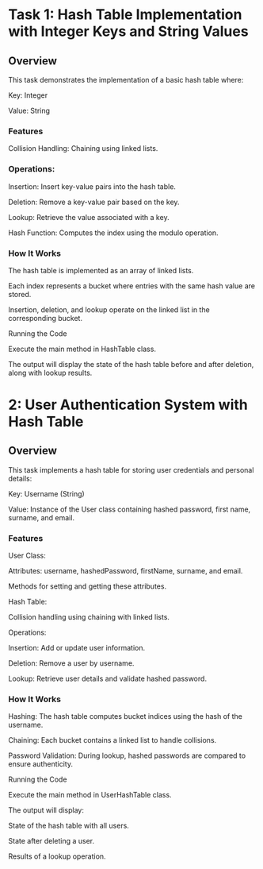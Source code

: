 # Task 1: Hash Table Implementation with Integer Keys and String Values

## Overview

This task demonstrates the implementation of a basic hash table where:

Key: Integer

Value: String

### Features

Collision Handling: Chaining using linked lists.

### Operations:

Insertion: Insert key-value pairs into the hash table.

Deletion: Remove a key-value pair based on the key.

Lookup: Retrieve the value associated with a key.

Hash Function: Computes the index using the modulo operation.

### How It Works

The hash table is implemented as an array of linked lists.

Each index represents a bucket where entries with the same hash value are stored.

Insertion, deletion, and lookup operate on the linked list in the corresponding bucket.

Running the Code

Execute the main method in HashTable class.

The output will display the state of the hash table before and after deletion, along with lookup results.

# 2: User Authentication System with Hash Table

## Overview

This task implements a hash table for storing user credentials and personal details:

Key: Username (String)

Value: Instance of the User class containing hashed password, first name, surname, and email.

### Features

User Class:

Attributes: username, hashedPassword, firstName, surname, and email.

Methods for setting and getting these attributes.

Hash Table:

Collision handling using chaining with linked lists.

Operations:

Insertion: Add or update user information.

Deletion: Remove a user by username.

Lookup: Retrieve user details and validate hashed password.

### How It Works

Hashing: The hash table computes bucket indices using the hash of the username.

Chaining: Each bucket contains a linked list to handle collisions.

Password Validation: During lookup, hashed passwords are compared to ensure authenticity.

Running the Code

Execute the main method in UserHashTable class.

The output will display:

State of the hash table with all users.

State after deleting a user.

Results of a lookup operation.